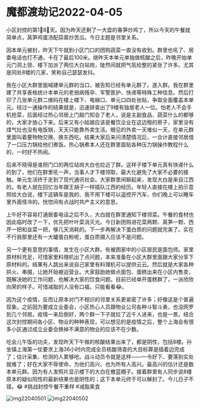 # 魔都渡劫记2022-04-05

小区封控的第1⃣️8⃣️天。因为昨天还剩了一大盘的春笋炒鸡丁，所以今天的午餐就简单点，莴笋鸡蛋汤配蒜蓉炒苦瓜。今日主题是邻里关系。

因本单元被封，昨天下午就到小区门口的团购蔬菜一直没有收到。群里也吼了、居委电话也打不通，卡在了最后100米。继昨天本单元单独做核酸之后，昨晚开始单元门洞上锁、楼下加派了两位大白站岗，陡然间就把气氛给整的紧张了许多。尤其是同处8楼的几家，笑称自己瑟瑟发抖。

我在小区大群里面喊建单元群的当口，被告知已经有单元群了。遂入群。我在群里建了共享表格统计本单元的老弱病残孕、军警医护、快递等特殊工种信息。然后打印了几张单元群二维码在楼上楼下、电梯口、单元口四处张贴，争取全面覆盖本单元。经过一通操作的结果就是，迅速排查出了9楼有独居老人一位。怕老人不会手机抢菜，后面经过热心邻居上门敲门知会了老人，说是主副食品、蔬菜什么的都够的，大家才放心下来。后来又有小姑娘应该是餐饮企业在这边租的房子，家里没有煤气灶也没有电饭锅，天天只能靠外卖生活。眼见的外卖一天难似一天，在单元群里面叫着要物物交换、换东西吃。结果大家后来问清楚情况后，一合计直接邻居借了一口压力锅给他们煮饭。热心锅煮本人还在群里面贴各种压力锅操作教程什么的，一时好不热闹。

后来不晓得是谁把门口的两位站岗大白也拉近了群。这样子楼下单元真有快递什么的到了，他们在群里吼一声，当事人才下楼领取，最大化避免了大家不必要的接触。单元生活终于走到了现代通讯社会。大家群里闲聊起来，发现大白是来自江西的。有老人就在回忆当年跟王胡子一样插队江西的经历。年轻人直接在楼上拍示意照给大白说，楼下这辆车是我的、我不用下楼可以遥控开汽车，你们晚上可以睡车里外面怪冷的。恍惚间有点战时共产主义的意思。

上午好不容易打通居委电话之后不久，大白就在群里通知下楼领菜。午餐的食材也因此临时改了一下，优先把叶叶菜消灭光。今日新团购进花菜两颗、莴笋一颗、西芹一把和韭菜一把，够几天消耗的。下一步再解决下蛋白质的问题就完美了。实在不行我那里还有一大罐蛋白粉呢，蛋白质摄入应该不是问题。

另一个更有意思的事情，发生在小区大群。有被困家中的小区居民是面包师。家里原材料充足，可惜家里料理机出了点问题，本来准备在小区大群里面跟大家分享下原材料的。结果有人跳出来说自己家里有料理机可以提供云云。然后就是大家各种拱火、串掇，让她开始被迫营业。大家鼓励她做点面包、蛋糕出来在小区内售卖，既解决她的工作问题，也解决大家的饮食问题。目前已经单开蛋糕群了，一派欣欣向荣的样子。可惜减脂的人没有口福，只能看看😂。

因为这个疫情，反而让原本对门不相识的邻里关系更紧密了许多；好像这是个普遍现象。之前因为要成立业委会，小区热心人员跟物业公司各种斗智斗勇，也没网罗到几个邻居。疫情一来后倒好，两个群一下子就拉了近千人进来，也是一景。结合这次封控期间各小区、物业的种种表现，可以想见的是疫情之后，整个上海会有很多小区通过成立业委会换掉不满意的物业的应该不在少数。

吃会儿午饭的功夫，发现昨天下午做的核酸结果出来了，都是阴性，包括8楼。孙坐镇上海第一仗要求上海36小时内完成全员核酸筛查的大目标算是插着边完成了；估计采集、检测的人累够呛。战斗动员令就是这样——一令好下、要落到实处就难了；好在大家不辱使命，为他们高兴、也为所有人高兴。最高兴的估计还是数本单元群。因为有人发照片显示楼下的大白在撤蓝棚子。接着群里有人同步说8楼原本的疑似阳性的最新结果也是阴性的；这下本单元终于可以解封了。今儿日子不错。😂 #挑战封控午餐不重样 #减脂美食

<img decoding="async" src="https://i0.wp.com/s2.loli.net/2022/05/02/OfFzXdjks6m4luM.jpg?w=640&#038;ssl=1" alt="img22040501" data-recalc-dims="1" />  
<img decoding="async" src="https://i0.wp.com/s2.loli.net/2022/05/02/v23sXHPNWt48uCm.jpg?w=640&#038;ssl=1" alt="img22040502" data-recalc-dims="1" />
